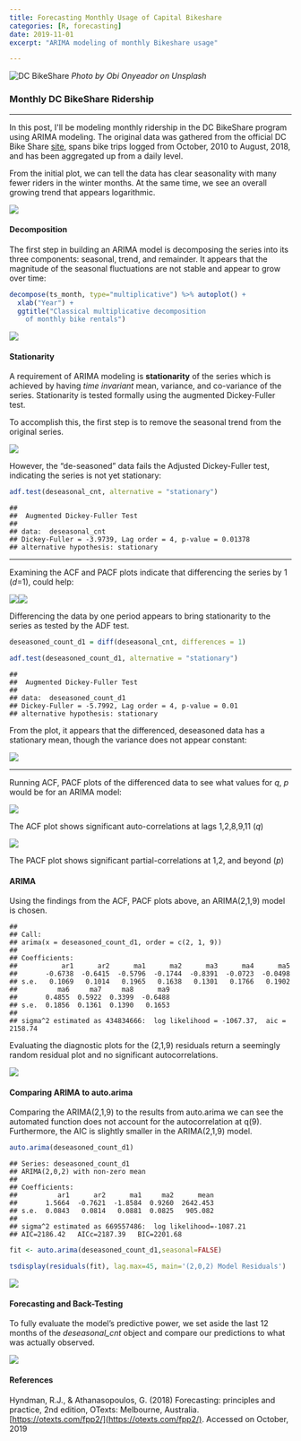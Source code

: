 ```yaml
---
title: Forecasting Monthly Usage of Capital Bikeshare
categories: [R, forecasting]
date: 2019-11-01
excerpt: "ARIMA modeling of monthly Bikeshare usage"

---
```


![DC BikeShare](/assets/images/obi-onyeador-a3PAvq9FpIY-unsplash.jpg)
_Photo by Obi Onyeador on Unsplash_


### Monthly DC BikeShare Ridership

------------------------------------------------------------------------

In this post, I'll be modeling monthly ridership in the DC BikeShare program using ARIMA modeling.
The original data was gathered from the official DC Bike Share
[site](https://s3.amazonaws.com/capitalbikeshare-data/index.html), spans
bike trips logged from October, 2010 to August, 2018, and has been aggregated up from a daily level.


From the initial plot, we can tell the data has clear seasonality with many fewer riders in the winter months. At the same time, we see an overall growing trend that appears logarithmic.

![](/rblogging/2019/11/01/Monthly_Bike_Forecast_files/Plots-1.png)

#### Decomposition

The first step in building an ARIMA model is decomposing the series into its three components: seasonal, trend, and remainder. It appears that the magnitude of the seasonal fluctuations are not stable and appear to grow over time:

``` r
decompose(ts_month, type="multiplicative") %>% autoplot() +
  xlab("Year") +
  ggtitle("Classical multiplicative decomposition
    of monthly bike rentals")
```

![](/rblogging/2019/11/01/Monthly_Bike_Forecast_files/unnamed-chunk-1-1.png)

#### Stationarity

A requirement of ARIMA modeling is **stationarity** of the series which
is achieved by having *time invariant* mean, variance, and co-variance
of the series. Stationarity is tested formally using the augmented
Dickey-Fuller test.

To accomplish this, the first step is to remove the seasonal trend from
the original series.

![](/rblogging/2019/11/01/Monthly_Bike_Forecast_files/Removing%20Seasonality-1.png)

However, the “de-seasoned” data fails the Adjusted Dickey-Fuller test,
indicating the series is not yet stationary:

``` r
adf.test(deseasonal_cnt, alternative = "stationary")
```

    ##
    ##  Augmented Dickey-Fuller Test
    ##
    ## data:  deseasonal_cnt
    ## Dickey-Fuller = -3.9739, Lag order = 4, p-value = 0.01378
    ## alternative hypothesis: stationary

------------------------------------------------------------------------

Examining the ACF and PACF plots indicate that differencing the series
by 1 (_d_=1), could help:

![](/rblogging/2019/11/01/Monthly_Bike_Forecast_files/ACF%20and%20PACF%20plots-1.png)![](/rblogging/2019/11/01/Monthly_Bike_Forecast_files/ACF%20and%20PACF%20plots-2.png)

Differencing the data by one period appears to bring stationarity to the
series as tested by the ADF test.

``` r
deseasoned_count_d1 = diff(deseasonal_cnt, differences = 1)

adf.test(deseasoned_count_d1, alternative = "stationary")
```

    ##
    ##  Augmented Dickey-Fuller Test
    ##
    ## data:  deseasoned_count_d1
    ## Dickey-Fuller = -5.7992, Lag order = 4, p-value = 0.01
    ## alternative hypothesis: stationary

From the plot, it appears that the differenced, deseasoned data has a
stationary mean, though the variance does not appear constant:

![](/rblogging/2019/11/01/Monthly_Bike_Forecast_files/Searching%20for%20Stationarity:%20Differencing%20Plot-1.png)

------------------------------------------------------------------------

Running ACF, PACF plots of the differenced data to see what values for
*q*, *p* would be for an ARIMA model:

![](/rblogging/2019/11/01/Monthly_Bike_Forecast_files/Differenced%20ACF-1.png)

The ACF plot shows significant auto-correlations at lags 1,2,8,9,11
(*q*)

![](/rblogging/2019/11/01/Monthly_Bike_Forecast_files/Differenced%20PACF-1.png)

The PACF plot shows significant partial-correlations at 1,2, and beyond
(*p*)

#### ARIMA

Using the findings from the ACF, PACF plots above, an ARIMA(2,1,9) model
is chosen.

    ##
    ## Call:
    ## arima(x = deseasoned_count_d1, order = c(2, 1, 9))
    ##
    ## Coefficients:
    ##           ar1      ar2      ma1      ma2      ma3      ma4      ma5
    ##       -0.6738  -0.6415  -0.5796  -0.1744  -0.8391  -0.0723  -0.0498
    ## s.e.   0.1069   0.1014   0.1965   0.1638   0.1301   0.1766   0.1902
    ##          ma6     ma7     ma8      ma9
    ##       0.4855  0.5922  0.3399  -0.6488
    ## s.e.  0.1856  0.1361  0.1390   0.1653
    ##
    ## sigma^2 estimated as 434834666:  log likelihood = -1067.37,  aic = 2158.74

Evaluating the diagnostic plots for the (2,1,9) residuals return a
seemingly random residual plot and no significant autocorrelations.

![](/rblogging/2019/11/01/Monthly_Bike_Forecast_files/Fit%20Evaluation-1.png)


#### Comparing ARIMA to auto.arima

Comparing the ARIMA(2,1,9) to the results from auto.arima we can see the
automated function does not account for the autocorrelation at q(9).
Furthermore, the AIC is slightly smaller in the ARIMA(2,1,9) model.

``` r
auto.arima(deseasoned_count_d1)
```

    ## Series: deseasoned_count_d1
    ## ARIMA(2,0,2) with non-zero mean
    ##
    ## Coefficients:
    ##          ar1      ar2      ma1     ma2      mean
    ##       1.5664  -0.7621  -1.8584  0.9260  2642.453
    ## s.e.  0.0843   0.0814   0.0881  0.0825   905.082
    ##
    ## sigma^2 estimated as 669557486:  log likelihood=-1087.21
    ## AIC=2186.42   AICc=2187.39   BIC=2201.68

``` r
fit <- auto.arima(deseasoned_count_d1,seasonal=FALSE)

tsdisplay(residuals(fit), lag.max=45, main='(2,0,2) Model Residuals')
```

![](/rblogging/2019/11/01/Monthly_Bike_Forecast_files/Auto-Arima-1.png)

#### Forecasting and Back-Testing

To fully evaluate the model’s predictive power, we set aside the last 12
months of the *deseasonal\_cnt* object and compare our predictions to
what was actually observed.

![](/rblogging/2019/11/01/Monthly_Bike_Forecast_files/Partition%20and%20Forecast-1.png)


#### References

Hyndman, R.J., & Athanasopoulos, G. (2018) Forecasting: principles and practice, 2nd edition, OTexts: Melbourne, Australia. [https://otexts.com/fpp2/](https://otexts.com/fpp2/). Accessed on October, 2019
